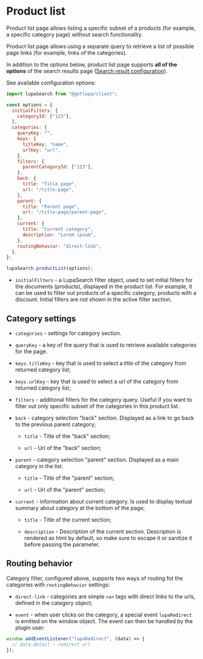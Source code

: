# Product list

Product list page allows listing a specific subset of a products (for example, a specific category page) without search functionality.

Product list page allows using a separate query to retrieve a list of possible page links (for example, links of the categories).

In addition to the options below, product list page supports **all of the options** of the search results page ([Search result configuration](/docs/components//search-results.md)).

See available configuration options:

```js
import lupaSearch from "@getlupa/client";

const options = {
  initialFilters: {
    categoryId: ["123"],
  },
  categories: {
    queryKey: "",
    keys: {
      titleKey: "name",
      urlKey: "url",
    },
    filters: {
      parentCategoryId: ["123"],
    },
    back: {
      title: "Title page",
      url: "/title-page",
    },
    parent: {
      title: "Parent page",
      url: "/title-page/parent-page",
    },
    current: {
      title: "Current category",
      description: "Lorem ipsum",
    },
    routingBehavior: "direct-link",
  },
};

lupaSearch.productList(options);
```

- `initialFilters` - a LupaSearch filter object, used to set initial filters for the documents (products), displayed in the product list. For example, it can be used to filter out products of a specific category, products with a discount. Initial filters are not shown in the active filter section.

## Category settings

- `categories` - settings for category section.

- `queryKey` - a key of the query that is used to retrieve available categories for the page.

- `keys.titleKey` - key that is used to select a title of the category from returned category list;

- `keys.urlKey` - key that is used to select a url of the category from returned category list;

- `filters` - additional filters for the category query. Useful if you want to filter out only specific subset of the categories in this product list.

- `back` - category selection "back" section. Displayed as a link to go back to the previous parent category;

  - `title` - Title of the "back" section;

  - `url` - Url of the "back" section;

- `parent` - category selection "parent" section. Displayed as a main category in the list.

  - `title` - Title of the "parent" section;

  - `url` - Url of the "parent" section;

- `current` - information about current category. Is used to display textual summary about category at the bottom of the page;

  - `title` - Title of the current section;

  - `description` - Description of the current section. Description is rendered as html by default, so make sure to escape it or sanitize it before passing the parameter.

## Routing behavior

Category filter, configured above, supports two ways of routing fot the categories with `routingBehavior` settings:

- `direct-link` - categories are simple `<a>` tags with direct links to the urls, defined in the category object;

- `event` - when user clicks on the category, a special event `lupaRedirect` is emitted on the window object. The event can then be handled by the plugin user:

```js
window.addEventListener("lupaRedirect", (data) => {
  // data.detail - redirect url
});
```

